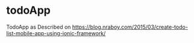 # todoApp
TodoApp as Described on https://blog.nraboy.com/2015/03/create-todo-list-mobile-app-using-ionic-framework/
